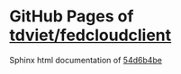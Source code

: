 GitHub Pages of [tdviet/fedcloudclient](https://github.com/tdviet/fedcloudclient.git)
===
Sphinx html documentation of [54d6b4be](https://github.com/tdviet/fedcloudclient/tree/54d6b4be5f3a6bfb13aaa8df799fda000649d48a)
